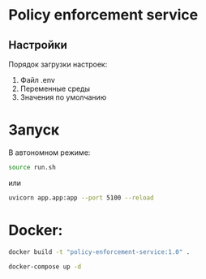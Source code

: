 # Policy enforcement service

## Настройки

Порядок загрузки настроек:
1) Файл .env
2) Переменные среды
3) Значения по умолчанию

# Запуск
В автономном режиме:

```bash
source run.sh
```

или

```bash
uvicorn app.app:app --port 5100 --reload
```

# Docker:

```bash
docker build -t "policy-enforcement-service:1.0" .
```

```bash
docker-compose up -d
```